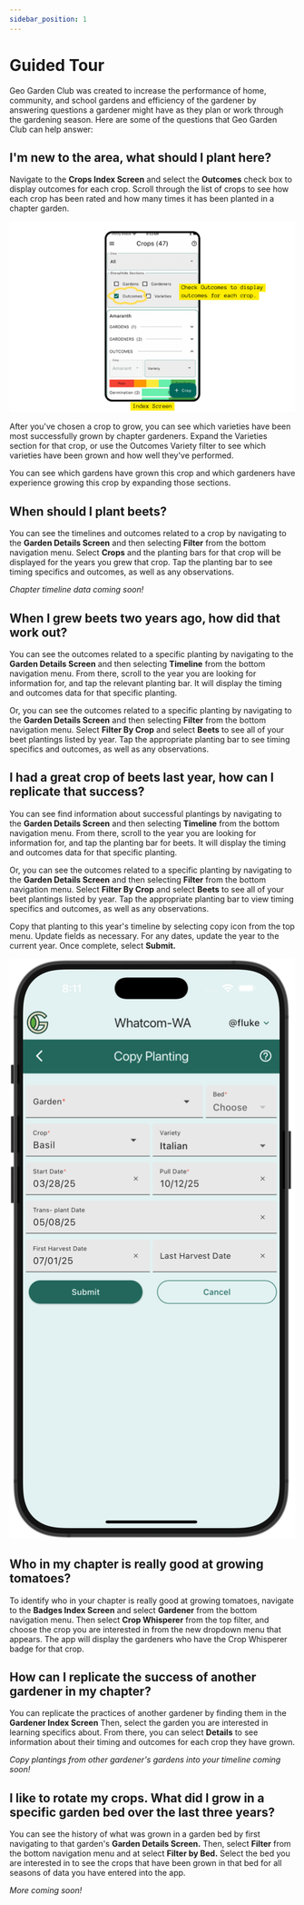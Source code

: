 ```yaml
---
sidebar_position: 1
---
```


# Guided Tour

Geo Garden Club was created to increase the performance of home, community, and school gardens and efficiency of the gardener by answering questions a gardener might have as they plan or work through the gardening season.  Here are some of the questions that Geo Garden Club can help answer:

## I'm new to the area, what should I plant here?

Navigate to the **Crops Index Screen** and select the **Outcomes** check box to display outcomes for each crop.  Scroll through the list of crops to see how each crop has been rated and how many times it has been planted in a chapter garden.

<img width="600" src="/img/user-guide/crops-sections.png"/>

After you've chosen a crop to grow, you can see which varieties have been most successfully grown by chapter gardeners.  Expand the Varieties section for that crop, or use the Outcomes Variety filter to see which varieties have been grown and how well they've performed.

You can see which gardens have grown this crop and which gardeners have experience growing this crop by expanding those sections.

## When should I plant beets?

You can see the timelines and outcomes related to a crop by navigating to the **Garden Details Screen** and then selecting **Filter** from the bottom navigation menu.  Select **Crops**  and the planting bars for that crop will be displayed for the years you grew that crop.  Tap the planting bar to see timing specifics and outcomes, as well as any observations.

_Chapter timeline data coming soon!_

## When I grew beets two years ago, how did that work out?

You can see the outcomes related to a specific planting by navigating to the **Garden Details Screen** and then selecting **Timeline** from the bottom navigation menu.  From there, scroll to the year you are looking for information for, and tap the relevant planting bar.  It will display the timing and outcomes data for that specific planting.

Or, you can see the outcomes related to a specific planting by navigating to the **Garden Details Screen** and then selecting **Filter** from the bottom navigation menu.  Select **Filter By Crop** and select **Beets** to see all of your beet plantings listed by year.  Tap the appropriate planting bar to see timing specifics and outcomes, as well as any observations.

## I had a great crop of beets last year, how can I replicate that success?

You can see find information about successful plantings by navigating to the **Garden Details Screen** and then selecting **Timeline** from the bottom navigation menu.  From there, scroll to the year you are looking for information for, and tap the planting bar for beets.  It will display the timing and outcomes data for that specific planting.

Or, you can see the outcomes related to a specific planting by navigating to the **Garden Details Screen** and then selecting **Filter** from the bottom navigation menu.  Select **Filter By Crop** and select **Beets** to see all of your beet plantings listed by year.  Tap the appropriate planting bar to view timing specifics and outcomes, as well as any observations.  

Copy that planting to this year's timeline by selecting copy icon from the top menu.  Update fields as necessary.  For any dates, update the year to the current year. Once complete, select **Submit.**

<img width="600" src="/img/user-guide/copy-planting.png"/>

## Who in my chapter is really good at growing tomatoes?

To identify who in your chapter is really good at growing tomatoes, navigate to the **Badges Index Screen**  and select **Gardener** from the bottom navigation menu.  Then select **Crop Whisperer** from the top filter, and choose the crop you are interested in from the new dropdown menu that appears.  The app will display the gardeners who have the Crop Whisperer badge for that crop.

## How can I replicate the success of another gardener in my chapter?

You can replicate the practices of another gardener by finding them in the **Gardener Index Screen** Then, select the garden you are interested in learning specifics about.  From there, you can select **Details** to see information about their timing and outcomes for each crop they have grown.

_Copy plantings from other gardener's gardens into your timeline coming soon!_

## I like to rotate my crops.  What did I grow in a specific garden bed over the last three years?

You can see the history of what was grown in a garden bed by first navigating to that garden's **Garden Details Screen.**  Then, select **Filter** from the bottom navigation menu and at select **Filter by Bed.**  Select the bed you are interested in to see the crops that have been grown in that bed for all seasons of data you have entered into the app.

_More coming soon!_
